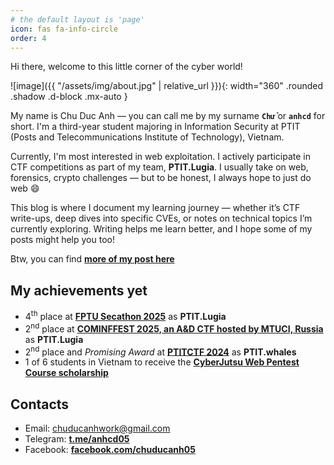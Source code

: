```yaml
---
# the default layout is 'page'
icon: fas fa-info-circle
order: 4
---
```


Hi there, welcome to this little corner of the cyber world!

![image]({{ "/assets/img/about.jpg" | relative_url }}){: width="360" .rounded .shadow .d-block .mx-auto }

My name is Chu Duc Anh — you can call me by my surname **`Chử`** or **`anhcd`** for short. I'm a third-year student majoring in Information Security at PTIT (Posts and Telecommunications Institute of Technology), Vietnam.

Currently, I'm most interested in web exploitation. I actively participate in CTF competitions as part of my team, **PTIT.Lugia**. I usually take on web, forensics, crypto challenges — but to be honest, I always hope to just do web 😄

This blog is where I document my learning journey — whether it’s CTF write-ups, deep dives into specific CVEs, or notes on technical topics I’m currently exploring. Writing helps me learn better, and I hope some of my posts might help you too!

Btw, you can find **[more of my post here](https://github.com/anhcd05)**

## My achievements yet
- 4<sup>th</sup> place at **[FPTU Secathon 2025](https://www.facebook.com/share/p/177Gvohnkk/)** as **PTIT.Lugia**  
- 2<sup>nd</sup> place at **[COMINFFEST 2025, an A&D CTF hosted by MTUCI, Russia](https://mtuci.ru/about_the_university/news/12495/)** as **PTIT.Lugia**  
- 2<sup>nd</sup> place and *Promising Award* at **[PTITCTF 2024](https://www.facebook.com/CTF.PTIT/posts/pfbid033UzqXeSP8SVi9jaQT5AozzohtNuvjjFEzXKA82mzY9TrRwc9ZmPDw2uJne4VQmezl)** as **PTIT.whales**  
- 1 of 6 students in Vietnam to receive the **[CyberJutsu Web Pentest Course scholarship](https://www.facebook.com/share/p/16iTDgJS8e/)**

## Contacts
- Email: chuducanhwork@gmail.com
- Telegram: **[t.me/anhcd05](https://t.me/anhcd05)**
- Facebook: **[facebook.com/chuducanh05](https://www.facebook.com/chuducanh05/)**
